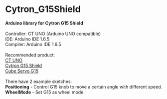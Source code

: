 # Cytron_G15Shield
<strong>Arduino library for Cytron G15 Shield</strong><br/><br/>
Controller: CT UNO (Arduino UNO compatible)<br/>
IDE: Arduino IDE 1.6.5<br/>
Compiler: Arduino IDE 1.6.5<br/><br/>
Recommended product:<br/>
<a href="http://www.cytron.com.my/p-ct-uno" target="_blank">CT UNO</a><br/>
<a href="http://www.cytron.com.my/p-shield-g15" target="_blank">Cytron G15 Shield</a><br/>
<a href="http://www.cytron.com.my/p-g15" target="_blank">Cube Servo G15</a><br/><br/>
There have 2 example sketches:<br/>
<strong>Positioning</strong> - Control G15 knob to move a certain angle with different speed.<br/>
<strong>WheelMode</strong> - Set G15 as wheel mode.
